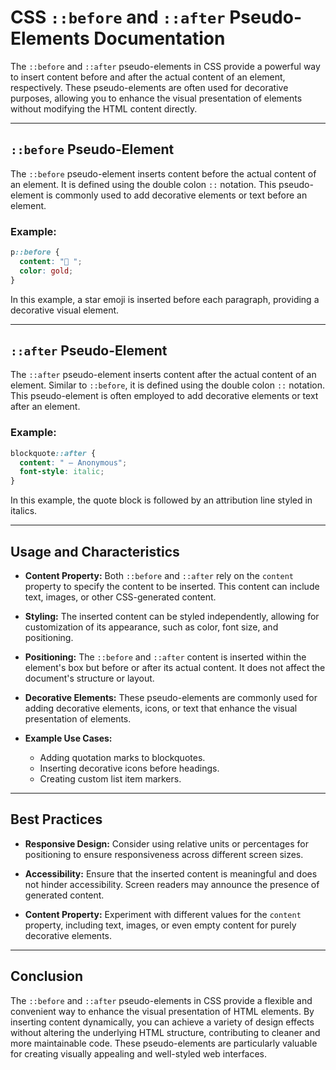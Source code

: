 # CSS `::before` and `::after` Pseudo-Elements Documentation

The `::before` and `::after` pseudo-elements in CSS provide a powerful way to insert content before and after the actual content of an element, respectively. These pseudo-elements are often used for decorative purposes, allowing you to enhance the visual presentation of elements without modifying the HTML content directly.

---

## `::before` Pseudo-Element

The `::before` pseudo-element inserts content before the actual content of an element. It is defined using the double colon `::` notation. This pseudo-element is commonly used to add decorative elements or text before an element.

### Example:

```css
p::before {
  content: "🌟 ";
  color: gold;
}
```

In this example, a star emoji is inserted before each paragraph, providing a decorative visual element.

---

## `::after` Pseudo-Element

The `::after` pseudo-element inserts content after the actual content of an element. Similar to `::before`, it is defined using the double colon `::` notation. This pseudo-element is often employed to add decorative elements or text after an element.

### Example:

```css
blockquote::after {
  content: " — Anonymous";
  font-style: italic;
}
```

In this example, the quote block is followed by an attribution line styled in italics.

---

## Usage and Characteristics

- **Content Property:**
  Both `::before` and `::after` rely on the `content` property to specify the content to be inserted. This content can include text, images, or other CSS-generated content.

- **Styling:**
  The inserted content can be styled independently, allowing for customization of its appearance, such as color, font size, and positioning.

- **Positioning:**
  The `::before` and `::after` content is inserted within the element's box but before or after its actual content. It does not affect the document's structure or layout.

- **Decorative Elements:**
  These pseudo-elements are commonly used for adding decorative elements, icons, or text that enhance the visual presentation of elements.

- **Example Use Cases:**
  
  - Adding quotation marks to blockquotes.
  - Inserting decorative icons before headings.
  - Creating custom list item markers.

---

## Best Practices

- **Responsive Design:**
  Consider using relative units or percentages for positioning to ensure responsiveness across different screen sizes.

- **Accessibility:**
  Ensure that the inserted content is meaningful and does not hinder accessibility. Screen readers may announce the presence of generated content.

- **Content Property:**
  Experiment with different values for the `content` property, including text, images, or even empty content for purely decorative elements.

---

## Conclusion

The `::before` and `::after` pseudo-elements in CSS provide a flexible and convenient way to enhance the visual presentation of HTML elements. By inserting content dynamically, you can achieve a variety of design effects without altering the underlying HTML structure, contributing to cleaner and more maintainable code. These pseudo-elements are particularly valuable for creating visually appealing and well-styled web interfaces.
